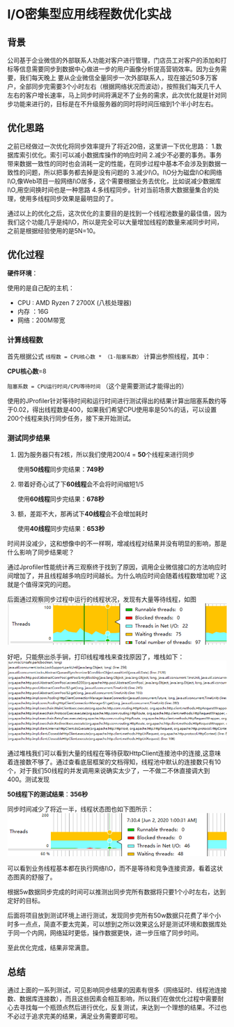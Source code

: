 # I/O密集型应用线程数优化实战

## 背景

公司基于企业微信的外部联系人功能对客户进行管理，门店员工对客户的添加和打标等信息需要同步到数据中心做进一步的用户画像分析提高营销效率。因为业务需要，我们每天晚上
要从企业微信全量同步一次外部联系人，现在接近50多万客户，全部同步完需要3个小时左右（根据网络状况而波动），按照我们每天几千人左右的客户增长速率，马上同步时间将满足不了业务的需求，此次优化就是针对同步功能来进行的，目标是在不升级服务器的同时将时间压缩到1个半小时左右。

## 优化思路

之前已经做过一次优化将同步效率提升了将近20倍，这里讲一下优化思路：
1.数据库索引优化。索引可以减小数据库操作的响应时间
2.减少不必要的事务。事务带来数据一致性的同时也会消耗一定的性能，在同步过程中基本不会涉及到数据一致性的问题，所以把事务都去掉是没有问题的
3.减少I\O。I\O分为磁盘I\O和网络I\O,像Web项目一般网络I\O居多，这个需要根据业务去优化，比如说减少数据库I\O,用空间换时间也是一种思路
4.多线程同步。针对当前场景大数据量集合的处理，使用多线程同步效果是最明显的了。

通过以上的优化之后，这次优化的主要目的是找到一个线程池数量的最佳值，因为我们这个功能几乎是纯I\O，所以是完全可以大量增加线程的数量来减同步时间，之前是根据经验使用的是5N=10。

## 优化过程

**硬件环境**：

使用的是自己配的主机：

- CPU : AMD Ryzen 7 2700X (八核处理器)
- 内存 ：16G
- 网络：200M带宽

### 计算线程数

首先根据公式 `线程数 = CPU核心数 * （1-阻塞系数）` 计算出参照线程，其中：

**CPU核心数**=8

`阻塞系数 = CPU运行时间/CPU等待时间` （这个是需要测试才能得出的）

使用的JProfiler针对等待时间和运行时间进行测试得出的结果计算出阻塞系数约等于0.02，得出线程数是400，如果我们希望CPU使用率是50%的话，可以设置200个线程来执行同步任务，接下来开始测试。

### 测试同步结果

1. 因为服务器只有2核，所以我们使用200/4 = **50**个线程来进行同步

    使用**50线程**同步完结果：**749秒**

2. 带着好奇心试了下**60线程**会不会将时间缩短1/5

    使用**60线程**同步完结果：**678秒**

3. 额，差距不大，那再试下**40线程**会不会增加耗时

    使用**40线程**同步完结果：**653秒**

时间并没减少，这和想像中的不一样啊，增减线程对结果并没有明显的影响，那是什么影响了同步结果呢？

通过Jprofiler性能统计再三观察终于找到了原因，调用企业微信接口的方法响应时间增加了，并且线程越多响应时间越长。为什么响应时间会随着线程数增加呢？这就是个值得深究的问题。

后面通过观察同步过程中运行的线程状况，发现有大量等待线程，如图
![yc](https://github.com/Mieandu/blog/blob/master/%E5%85%B6%E5%AE%83/image/yc.jpg?raw=true)

好吧，只能祭出杀手锏，打印线程堆栈来查找原因了，堆栈如下：
![dz](https://github.com/Mieandu/blog/blob/master/%E5%85%B6%E5%AE%83/image/dz.png?raw=true)

通过堆栈我们可以看到大量的线程在等待获取HttpClient连接池中的连接,这意味着连接数不够了。通过查看底层框架的文档得知，线程池中默认的连接数只有10个，对于我们50线程的并发调用来说确实太少了，一不做二不休直接调大到400。测试发现

**50线程下的测试结果**：**356秒**

同步时间减少了将近一半，线程状态图也如下图所示：
![正常](https://github.com/Mieandu/blog/blob/master/%E5%85%B6%E5%AE%83/image/zc.png?raw=true)

可以看到业务线程基本都在执行网络I\O，而不是等待和竞争连接资源，看着这状态图真的舒服了。

根据5w数据同步完成的时间可以推测出同步完所有数据将只要1个小时左右，达到定好的目标。

后面将项目放到测试环境上进行测试，发现同步完所有50w数据只花费了半个小时多一点点，简直不要太完美，可以想到之所以效果这么好是测试环境和数据库处于同一个内网，网络延时更低，操作数据更快，进一步压缩了同步时间。

至此优化完成，结果非常满意。

## 总结

通过上面的一系列测试，可见影响同步结果的因素有很多（网络延时、线程池连接数、数据库连接数），而且这些因素会相互影响，所以我们在做优化过程中需要耐心去寻找每一个瓶颈点然后进行优化，反复测试，来达到一个理想的结果。不过也不必过于追求完美的结果，满足业务需要即可啦。
